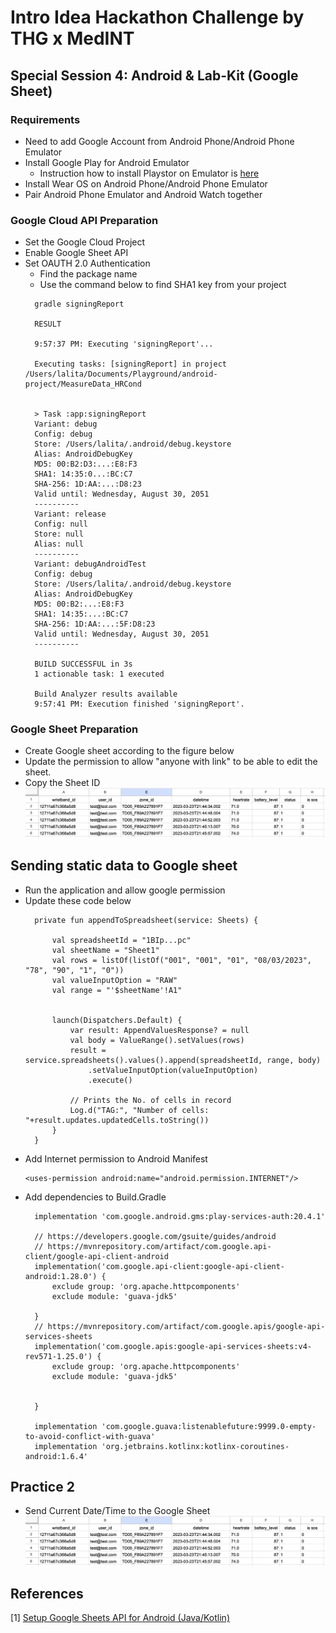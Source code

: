 # Intro Idea Hackathon Challenge by THG x MedINT

## Special Session 4:  Android & Lab-Kit (Google Sheet)

### Requirements
- Need to add Google Account from Android Phone/Android Phone Emulator
- Install Google Play for Android Emulator 
  - Instruction how to install Playstor on Emulator is [here](https://stackoverflow.com/questions/71815181/how-can-i-get-google-play-to-work-on-android-emulator-in-android-studio-bumblebe)
- Install Wear OS on Android Phone/Android Phone Emulator
- Pair Android Phone Emulator and Android Watch together


### Google Cloud API Preparation
- Set the Google Cloud Project
- Enable Google Sheet API
- Set OAUTH 2.0 Authentication
  - Find the package name
  - Use the command below to find SHA1 key from your project
  ```
    gradle signingReport

    RESULT

    9:57:37 PM: Executing 'signingReport'...

    Executing tasks: [signingReport] in project /Users/lalita/Documents/Playground/android-project/MeasureData_HRCond


    > Task :app:signingReport
    Variant: debug
    Config: debug
    Store: /Users/lalita/.android/debug.keystore
    Alias: AndroidDebugKey
    MD5: 00:B2:D3:...:E8:F3
    SHA1: 14:35:0...:BC:C7
    SHA-256: 1D:AA:...:D8:23
    Valid until: Wednesday, August 30, 2051
    ----------
    Variant: release
    Config: null
    Store: null
    Alias: null
    ----------
    Variant: debugAndroidTest
    Config: debug
    Store: /Users/lalita/.android/debug.keystore
    Alias: AndroidDebugKey
    MD5: 00:B2:...:E8:F3
    SHA1: 14:35:...:BC:C7
    SHA-256: 1D:AA:...:5F:D8:23
    Valid until: Wednesday, August 30, 2051
    ----------

    BUILD SUCCESSFUL in 3s
    1 actionable task: 1 executed

    Build Analyzer results available
    9:57:41 PM: Execution finished 'signingReport'.

  ```
  
### Google Sheet Preparation
- Create Google sheet according to the figure below
- Update the permission to allow "anyone with link" to be able to edit the sheet.
- Copy the Sheet ID
![Google Sheet](https://github.com/lalitanar/healthtechHackathon/blob/GoogleSheet/pic_gs_01.png?raw=true)


## Sending static data to Google sheet
- Run the application and allow google permission
- Update these code below
  ```
    private fun appendToSpreadsheet(service: Sheets) {

        val spreadsheetId = "1BIp...pc"
        val sheetName = "Sheet1"
        val rows = listOf(listOf("001", "001", "01", "08/03/2023", "78", "90", "1", "0"))
        val valueInputOption = "RAW"
        val range = "'$sheetName'!A1"


        launch(Dispatchers.Default) {
            var result: AppendValuesResponse? = null
            val body = ValueRange().setValues(rows)
            result = service.spreadsheets().values().append(spreadsheetId, range, body)
                .setValueInputOption(valueInputOption)
                .execute()

            // Prints the No. of cells in record
            Log.d("TAG:", "Number of cells: "+result.updates.updatedCells.toString())
        }
    }
  ```
- Add Internet permission to Android Manifest
  ```
  <uses-permission android:name="android.permission.INTERNET"/>
  ```
- Add dependencies to Build.Gradle
  ```
    implementation 'com.google.android.gms:play-services-auth:20.4.1'

    // https://developers.google.com/gsuite/guides/android
    // https://mvnrepository.com/artifact/com.google.api-client/google-api-client-android
    implementation('com.google.api-client:google-api-client-android:1.28.0') {
        exclude group: 'org.apache.httpcomponents'
        exclude module: 'guava-jdk5'

    }
    // https://mvnrepository.com/artifact/com.google.apis/google-api-services-sheets
    implementation('com.google.apis:google-api-services-sheets:v4-rev571-1.25.0') {
        exclude group: 'org.apache.httpcomponents'
        exclude module: 'guava-jdk5'


    }

    implementation 'com.google.guava:listenablefuture:9999.0-empty-to-avoid-conflict-with-guava'
    implementation 'org.jetbrains.kotlinx:kotlinx-coroutines-android:1.6.4'

  ```

## Practice 2
- Send Current Date/Time to the Google Sheet
![Sheet with current Date/Time](https://github.com/lalitanar/healthtechHackathon/blob/GoogleSheet/pic_gs_01.png?raw=true)

## References
[1] [Setup Google Sheets API for Android (Java/Kotlin)](https://code.luasoftware.com/tutorials/google-sheets-api/setup-google-sheets-api-for-android)

